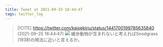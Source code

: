 ```yaml
---
title: Tweet at 2021-09-25 18:44:47
tags: twitter_log
---
```


> [!CITE] https://twitter.com/kaisekiriu/status/1441700199785635840 (2021-09-25 18:44:47)
> ![](https://twitter.com/kaisekiriu/status/1441700199785635840)
> 緩歩動物が含まれないと考えればSnodgrass (1938)の用法に近いと言えるか。

